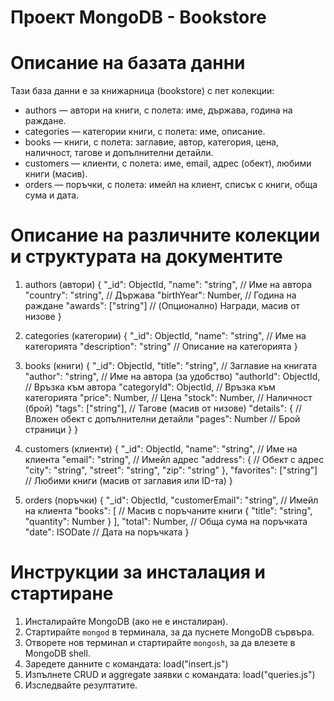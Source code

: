 # Проект MongoDB - Bookstore

# Описание на базата данни

Тази база данни е за книжарница (bookstore) с пет колекции:

- authors — автори на книги, с полета: име, държава, година на раждане.
- categories — категории книги, с полета: име, описание.
- books — книги, с полета: заглавие, автор, категория, цена, наличност, тагове и допълнителни детайли.
- customers — клиенти, с полета: име, email, адрес (обект), любими книги (масив).
- orders — поръчки, с полета: имейл на клиент, списък с книги, обща сума и дата.


# Описание на различните колекции и структурата на документите

1. authors (автори)
{
  "_id": ObjectId,
  "name": "string",          // Име на автора
  "country": "string",       // Държава
  "birthYear": Number,       // Година на раждане
  "awards": ["string"]       // (Опционално) Награди, масив от низове
}

2. categories (категории)
{
  "_id": ObjectId,
  "name": "string",          // Име на категорията
  "description": "string"    // Описание на категорията
}

3. books (книги)
{
  "_id": ObjectId,
  "title": "string",         // Заглавие на книгата
  "author": "string",        // Име на автора (за удобство)
  "authorId": ObjectId,      // Връзка към автора
  "categoryId": ObjectId,    // Връзка към категорията
  "price": Number,           // Цена
  "stock": Number,           // Наличност (брой)
  "tags": ["string"],        // Тагове (масив от низове)
  "details": {               // Вложен обект с допълнителни детайли
    "pages": Number          // Брой страници
  }
}

4. customers (клиенти)
{
  "_id": ObjectId,
  "name": "string",          // Име на клиента
  "email": "string",         // Имейл адрес
  "address": {               // Обект с адрес
    "city": "string",
    "street": "string",
    "zip": "string"
  },
  "favorites": ["string"]    // Любими книги (масив от заглавия или ID-та)
}

5. orders (поръчки)
{
  "_id": ObjectId,
  "customerEmail": "string",   // Имейл на клиента
  "books": [                   // Масив с поръчаните книги
    {
      "title": "string",
      "quantity": Number
    }
  ],
  "total": Number,             // Обща сума на поръчката
  "date": ISODate              // Дата на поръчката
}


# Инструкции за инсталация и стартиране

1. Инсталирайте MongoDB (ако не е инсталиран).
2. Стартирайте `mongod` в терминала, за да пуснете MongoDB сървъра.
3. Отворете нов терминал и стартирайте `mongosh`, за да влезете в MongoDB shell.
4. Заредете данните с командата: load("insert.js")
5. Изпълнете CRUD и aggregate заявки с командата: load("queries.js")
6. Изследвайте резултатите.